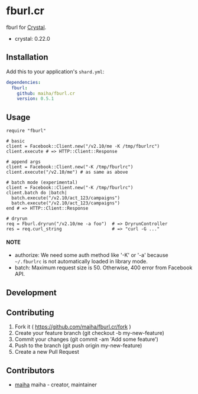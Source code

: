 # fburl.cr

fburl for [Crystal](http://crystal-lang.org/).

- crystal: 0.22.0

## Installation

Add this to your application's `shard.yml`:

```yaml
dependencies:
  fburl:
    github: maiha/fburl.cr
    version: 0.5.1
```

## Usage

```crystal
require "fburl"

# basic
client = Facebook::Client.new("/v2.10/me -K /tmp/fburlrc")
client.execute # => HTTP::Client::Response

# append args
client = Facebook::Client.new("-K /tmp/fburlrc")
client.execute("/v2.10/me") # as same as above

# batch mode (experimental)
client = Facebook::Client.new("-K /tmp/fburlrc")
client.batch do |batch|
  batch.execute("/v2.10/act_123/campaigns")
  batch.execute("/v2.10/act_123/campaigns")
end # => HTTP::Client::Response

# dryrun
req = Fburl.dryrun("/v2.10/me -a foo")  # => DryrunController
res = req.curl_string                   # => "curl -G ..."
```

#### NOTE
- authorize: We need some auth method like '-K' or '-a' because `~/.fburlrc` is not automatically loaded in library mode.
- batch: Maximum request size is 50. Otherwise, 400 error from Facebook API.

## Development

## Contributing

1. Fork it ( https://github.com/maiha/fburl.cr/fork )
2. Create your feature branch (git checkout -b my-new-feature)
3. Commit your changes (git commit -am 'Add some feature')
4. Push to the branch (git push origin my-new-feature)
5. Create a new Pull Request

## Contributors

- [maiha](https://github.com/maiha) maiha - creator, maintainer
